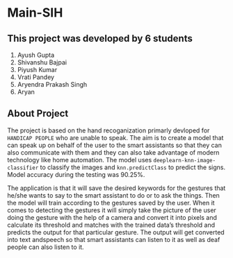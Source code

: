 # Main-SIH

## This project was developed by 6 students
  1. Ayush Gupta
  2. Shivanshu Bajpai
  3. Piyush Kumar
  4. Vrati Pandey
  5. Aryendra Prakash Singh
  6. Aryan
  
## About Project
  The project is based on the hand recoganization primarly devloped for ```HANDICAP PEOPLE``` who are unable to speak. The aim is to create a model that can speak up on behalf of the user to the smart assistants so that they can also communicate with them and they can also take advantage of modern technology like home automation. The  model  uses ```deeplearn-knn-image-classifier```  to  classify  the  images  and  ```knn.predictClass``` to  predict  the  signs. Model accuracy during the testing was 90.25%.
  
  The application is that it will save the desired keywords for the gestures that he/she wants to say to the smart assistant to do or to ask the things. Then the model will train according to the gestures saved by the user. When it comes to detecting the gestures it will simply take the picture of the user doing the gesture with the help of a camera and convert it into pixels and calculate its threshold and matches with the trained data’s threshold and predicts the output for that particular gesture. The output will get converted into text andspeech so that smart assistants can listen to it as well as deaf people can also listen to it.
